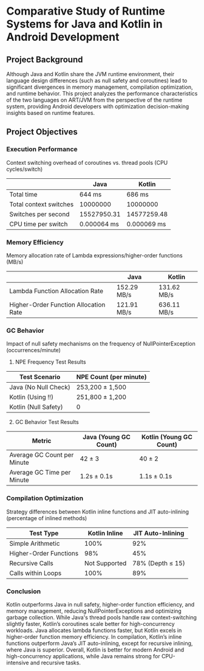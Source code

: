 # Comparative Study of Runtime Systems for Java and Kotlin in Android Development
## Project Background
Although Java and Kotlin share the JVM runtime environment, their language design differences (such as null safety and coroutines) lead to significant divergences in memory management, compilation optimization, and runtime behavior. This project analyzes the performance characteristics of the two languages on ART/JVM from the perspective of the runtime system, providing Android developers with optimization decision-making insights based on runtime features.

## Project Objectives
### Execution Performance

Context switching overhead of coroutines vs. thread pools (CPU cycles/switch)

| | Java | Kotlin | 
| --- | --- | --- |
| Total time | 644 ms | 686 ms |
| Total context switches | 10000000 | 10000000 |
| Switches per second | 15527950.31 | 14577259.48 |
| CPU time per switch | 0.000064 ms | 0.000069 ms |

### Memory Efficiency

Memory allocation rate of Lambda expressions/higher-order functions (MB/s)

| | Java | Kotlin | 
| --- | --- | --- |
| Lambda Function Allocation Rate | 152.29 MB/s | 131.62 MB/s |
| Higher-Order Function Allocation Rate | 121.91 MB/s | 636.11 MB/s |

### GC Behavior

Impact of null safety mechanisms on the frequency of NullPointerException (occurrences/minute)

1. NPE Frequency Test Results

| Test Scenario | NPE Count (per minute)|
| --- | --- |
| Java (No Null Check) |  253,200 ± 1,500 |
| Kotlin (Using !!)	| 251,800 ± 1,200 |
| Kotlin (Null Safety) |	0 |

2. GC Behavior Test Results

| Metric |	Java (Young GC Count) |	Kotlin (Young GC Count) |
| --- | --- | --- |
| Average GC Count per Minute |	42 ± 3 |	40 ± 2 |
| Average GC Time per Minute |	1.2s ± 0.1s |	1.1s ± 0.1s |

### Compilation Optimization

Strategy differences between Kotlin inline functions and JIT auto-inlining (percentage of inlined methods)

| Test Type          | Kotlin Inline | JIT Auto-Inlining |
|--------------------|---------------|-------------------|
| Simple Arithmetic  | 100%          | 92%              |
| Higher-Order Functions | 98%       | 45%              |
| Recursive Calls    | Not Supported | 78% (Depth ≤ 15) |
| Calls within Loops | 100%          | 89%              |

### Conclusion

Kotlin outperforms Java in null safety, higher-order function efficiency, and memory management, reducing NullPointerExceptions and optimizing garbage collection. While Java's thread pools handle raw context-switching slightly faster, Kotlin’s coroutines scale better for high-concurrency workloads. Java allocates lambda functions faster, but Kotlin excels in higher-order function memory efficiency. In compilation, Kotlin’s inline functions outperform Java’s JIT auto-inlining, except for recursive inlining, where Java is superior. Overall, Kotlin is better for modern Android and high-concurrency applications, while Java remains strong for CPU-intensive and recursive tasks.
